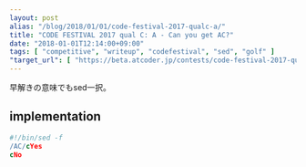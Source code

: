 ```yaml
---
layout: post
alias: "/blog/2018/01/01/code-festival-2017-qualc-a/"
title: "CODE FESTIVAL 2017 qual C: A - Can you get AC?"
date: "2018-01-01T12:14:00+09:00"
tags: [ "competitive", "writeup", "codefestival", "sed", "golf" ]
"target_url": [ "https://beta.atcoder.jp/contests/code-festival-2017-qualc/tasks/code_festival_2017_qualc_a" ]
---
```


早解きの意味でもsed一択。

## implementation

``` sed
#!/bin/sed -f
/AC/cYes
cNo
```
